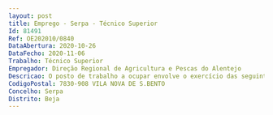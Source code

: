 ```yaml
--- 
layout: post
title: Emprego - Serpa - Técnico Superior
Id: 81491
Ref: OE202010/0840
DataAbertura: 2020-10-26
DataFecho: 2020-11-06
Trabalho: Técnico Superior
Empregador: Direção Regional de Agricultura e Pescas do Alentejo
Descricao: O posto de trabalho a ocupar envolve o exercício das seguintes funções da carreira e categoria de Técnico Superior, associadas às competências adstritas ao Centro de Experimentação do Baixo Alentejo Apoio às atividades de experimentação e demonstração do Centro de Experimentação do Baixo Alentejo (CEBA) na área da produção animal  colaboração na gestão diária do CEBA  apoio aos programas de maneio produtivo e reprodutivo dos efetivos pecuários do CEBA  assegurar o funcionamento do Centro de Colheita e Armazenamento de Sémen, no respeitante à recolha, processamento, armazenamento e conservação de sémen, incluindo o registo atualizado da sua utilização, a vigilância e controlo sanitário e a adoção das medidas de biossegurança adequadas  colaboração no apoio técnico à execução de programas de melhoramento e conservação, nomeadamente no delineamento de programas de maneio, avaliação de reprodutores e utilização de biotecnologias reprodutivas, no âmbito dos protocolos de colaboração estabelecidos com as associações de criadores.
CodigoPostal: 7830-908 VILA NOVA DE S.BENTO
Concelho: Serpa
Distrito: Beja
--- 
```

